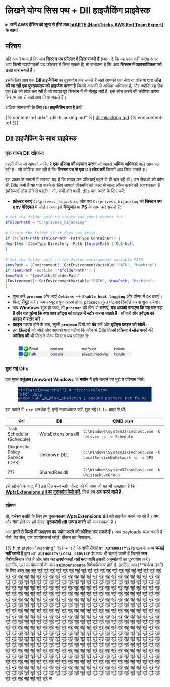 # लिखने योग्य सिस पथ + Dll हाइजैकिंग प्राइवेस्क

<details>

<summary><strong>जानें AWS हैकिंग को शून्य से हीरो तक</strong> <a href="https://training.hacktricks.xyz/courses/arte"><strong>htARTE (HackTricks AWS Red Team Expert)</strong></a><strong> के साथ!</strong></summary>

HackTricks का समर्थन करने के अन्य तरीके:

* यदि आप अपनी **कंपनी का विज्ञापन HackTricks में देखना चाहते हैं** या **HackTricks को PDF में डाउनलोड करना चाहते हैं** तो [**सब्सक्रिप्शन प्लान्स**](https://github.com/sponsors/carlospolop) देखें!
* [**आधिकारिक PEASS और HackTricks स्वैग**](https://peass.creator-spring.com) प्राप्त करें
* हमारे विशेष [**NFTs**](https://opensea.io/collection/the-peass-family) कलेक्शन, [**The PEASS Family**](https://opensea.io/collection/the-peass-family) खोजें
* **शामिल हों** 💬 [**डिस्कॉर्ड समूह**](https://discord.gg/hRep4RUj7f) या [**टेलीग्राम समूह**](https://t.me/peass) और हमें **ट्विटर** 🐦 [**@carlospolopm**](https://twitter.com/hacktricks_live)** पर फॉलो** करें।
* **अपने हैकिंग ट्रिक्स साझा करें** हैकट्रिक्स और हैकट्रिक्स क्लाउड गिटहब रेपो में पीआर जमा करके।

</details>

## परिचय

यदि आपने पाया है कि आप **सिस्टम पथ फ़ोल्डर में लिख सकते हैं** (ध्यान दें कि यह काम नहीं करेगा अगर आप किसी उपयोगकर्ता पथ फ़ोल्डर में लिख सकते हैं) तो संभावना है कि आप **सिस्टम में व्यावसायिकता को उन्नत कर सकते हैं**।

इसके लिए आप एक **Dll हाइजैकिंग** का दुरुपयोग कर सकते हैं जहां आपको एक सेवा या प्रक्रिया द्वारा **लोड की जा रही एक पुस्तकालय को हाइजैक करना है** जिसमें आपकी से अधिक अधिकार हैं, और क्योंकि वह सेवा एक Dll को लोड कर रही है जो शायद पूरे सिस्टम में भी मौजूद नहीं है, इसे लोड करने की कोशिश करेगा सिस्टम पथ से जहां आप लिख सकते हैं।

अधिक जानकारी के लिए **Dll हाइजैकिंग क्या है** देखें:

{% content-ref url="../dll-hijacking.md" %}
[dll-hijacking.md](../dll-hijacking.md)
{% endcontent-ref %}

## Dll हाइजैकिंग के साथ प्राइवेस्क

### एक गायब Dll खोजना

पहली चीज जो आपको चाहिए है **एक प्रक्रिया की पहचान करना** जो आपसे **अधिक अधिकार** वाले साथ चल रही ह। जो कोशिश कर रही है कि **सिस्टम पथ से एक Dll लोड करें** जिसमें आप लिख सकते ह।

इस प्रकार के मामलों में समस्या यह है कि शायद उन प्रक्रियाएँ पहले से ही चल रही हों। उन सेवाओं को कौन सी Dlls कमी है यह पता करने के लिए आपको प्रॉकमॉन को जल्द से जल्द लॉन्च करने की आवश्यकता है (प्रक्रियाएँ लोड होने से पहले)। तो, कमी होने वाली .dlls पता करने के लिए करें: 

* **फ़ोल्डर बनाएं** `C:\privesc_hijacking` और पथ `C:\privesc_hijacking` को **सिस्टम पथ env वेरिएबल** में जोड़ें। आप इसे **मैन्युअल** या **PS** के साथ कर सकते हैं:
```powershell
# Set the folder path to create and check events for
$folderPath = "C:\privesc_hijacking"

# Create the folder if it does not exist
if (!(Test-Path $folderPath -PathType Container)) {
New-Item -ItemType Directory -Path $folderPath | Out-Null
}

# Set the folder path in the System environment variable PATH
$envPath = [Environment]::GetEnvironmentVariable("PATH", "Machine")
if ($envPath -notlike "*$folderPath*") {
$newPath = "$envPath;$folderPath"
[Environment]::SetEnvironmentVariable("PATH", $newPath, "Machine")
}
```
* शुरू करें **`procmon`** और जाएं **`Options`** --> **`Enable boot logging`** और प्रॉम्प्ट में **`OK`** दबाएं।
* फिर, **रीबूट** करें। जब कंप्यूटर पुनः आरंभ होगा, **`procmon`** तुरंत घटनाएं रिकॉर्ड करना शुरू करेगा।
* जब **Windows** शुरू हो जाए, तो **`procmon`** को फिर से **चलाएं, यह आपको बताएगा कि यह चल रहा है और यह पूछेगा कि क्या आप इवेंट्स को फ़ाइल में स्टोर करना चाहते हैं**। हाँ कहें और **इवेंट्स को फ़ाइल में स्टोर करें**।
* **फ़ाइल** उत्पन्न होने के बाद, खुली **`procmon`** विंडो को **बंद** करें और **इवेंट्स फ़ाइल को खोलें**।
* इन **फ़िल्टर्स** को जोड़ें और आपको पता चलेगा कि कौन से Dlls किसी **प्रक्रिया ने लोड करने की कोशिश की** थी लिखने योग्य सिस्टम पथ फ़ोल्डर से:

<figure><img src="../../../.gitbook/assets/image (18).png" alt=""><figcaption></figcaption></figure>

### छूट गई Dlls

एक मुफ्त **वर्चुअल (vmware) Windows 11 मशीन** में इसे चलाने पर मुझे ये परिणाम मिले:

<figure><img src="../../../.gitbook/assets/image (253).png" alt=""><figcaption></figcaption></figure>

इस मामले में .exe अनर्थक हैं, इन्हें नजरअंदाज करें, छूट गई DLLs कहां से थीं:

| सेवा                         | Dll                | CMD लाइन                                                             |
| ------------------------------- | ------------------ | -------------------------------------------------------------------- |
| Task Scheduler (Schedule)       | WptsExtensions.dll | `C:\Windows\system32\svchost.exe -k netsvcs -p -s Schedule`          |
| Diagnostic Policy Service (DPS) | Unknown.DLL        | `C:\Windows\System32\svchost.exe -k LocalServiceNoNetwork -p -s DPS` |
| ???                             | SharedRes.dll      | `C:\Windows\system32\svchost.exe -k UnistackSvcGroup`                |

इसे खोजने के बाद, मैंने इस दिलचस्प ब्लॉग पोस्ट को भी पाया जो यह भी समझाता है कि [**WptsExtensions.dll का दुरुपयोग कैसे करें**](https://juggernaut-sec.com/dll-hijacking/#Windows\_10\_Phantom\_DLL\_Hijacking\_-\_WptsExtensionsdll). जिसे हम **अब करने वाले हैं**।

### शोषण

तो, **वर्चस्व उन्नति** के लिए हम **पुस्तकालय WptsExtensions.dll** को हाइजैक करने जा रहे हैं। **पथ** और **नाम** होने पर हमें केवल **दुरुपयोगी dll उत्पन्न करने** की आवश्यकता है।

आप [**इनमें से किसी भी उदाहरण का प्रयोग करने की कोशिश कर सकते हैं**](../dll-hijacking.md#creating-and-compiling-dlls)। आप payloads चला सकते हैं जैसे: रेव शैल, एक उपयोगकर्ता जोड़ें, बीकन का निष्पादन...

{% hint style="warning" %}
ध्यान दें कि **सभी सेवाएं** **`NT AUTHORITY\SYSTEM`** के साथ **चलाई नहीं जाती हैं** कुछ **`NT AUTHORITY\LOCAL SERVICE`** के साथ भी चलाई जाती हैं जिसमें **कम विशेषाधिकार** होते हैं और आप **नए उपयोगकर्ता नहीं बना पाएंगे** इसकी अनुमतियों का दुरुपयोग करें।\
हालांकि, उस उपयोगकर्ता के पास **`seImpersonate`** विशेषाधिकार होते हैं, इसलिए आप [**वर्चस्व उन्नति के लिए आलू सुइ सुइ सूई सूई सूई सूई सूई सूई सूई सूई सूई सूई सूई सूई सूई सूई सूई सूई सूई सूई सूई सूई सूई सूई सूई सूई सूई सूई सूई सूई सूई सूई सूई सूई सूई सूई सूई सूई सूई सूई सूई सूई सूई सूई सूई सूई सूई सूई सूई सूई सूई सूई सूई सूई सूई सूई सूई सूई सूई सूई सूई सूई सूई सूई सूई सूई सूई सूई सूई सूई सूई सूई सूई सूई सूई सूई सूई सूई सूई सूई सूई सूई सूई सूई सूई सूई सूई सूई सूई सूई सूई सूई सूई सूई सूई सूई सूई सूई सूई सूई सूई सूई सूई सूई सूई सूई सूई सूई सूई सूई सूई सूई सूई सूई सूई सूई सूई सूई सूई सूई सूई सूई सूई सूई सूई सूई सूई सूई सूई सूई सूई सूई सूई सूई सूई सूई सूई सूई सूई सूई सूई सूई सूई सूई सूई सूई सूई सूई सूई सूई सूई सूई सूई सूई सूई सूई सूई सूई सूई सूई सूई सूई सूई सूई सूई सूई सूई सूई सूई सूई सूई सूई सूई सूई सूई सूई सूई सूई सूई सूई सूई सूई सूई सूई सूई सूई सूई सूई सूई सूई सूई सूई सूई सूई सूई सूई सूई सूई सूई सूई सूई सूई सूई सूई सूई सूई सूई सूई सूई सूई सूई सूई सूई सूई सूई सूई सूई सूई सूई सूई सूई सूई सूई सूई सूई सूई सूई सूई सूई सूई सूई सूई सूई सूई सूई सूई सूई सूई सूई सूई सूई सूई सूई सूई सूई सूई सूई सूई सूई सूई सूई सूई सूई सूई सूई सूई सूई सूई सूई सूई सूई सूई सूई सूई सूई सूई सूई सूई सूई सूई सूई सूई सूई सूई सूई सूई सूई सूई सूई सूई सूई सूई सूई सूई सूई सूई सूई सूई सूई सूई सूई सूई सूई सूई सूई सूई सूई सूई सूई सूई सूई सूई सूई सूई सूई सूई सूई सूई सूई सूई सूई सूई सूई सूई सूई सूई सूई सूई सूई सूई सूई सूई सूई सूई सूई सूई सूई सूई सूई सूई सूई सूई सूई सूई सूई सूई सूई सूई सूई सूई सूई सूई सूई सूई सूई सूई सूई सूई सूई सूई सूई सूई सूई सूई सूई सूई सूई सूई सूई सूई सूई सूई सूई सूई सूई सूई सूई सूई सूई सूई सूई सूई सूई सूई सूई सूई सूई सूई सूई सूई सूई सूई सूई सूई सूई सूई सूई सूई सूई सूई सूई सूई सूई सूई सूई सूई सूई सूई सूई सूई सूई सूई सूई सूई सूई सूई सूई सूई सूई सूई सूई सूई सूई सूई सूई सूई सूई सूई सूई सूई सूई सूई सूई सूई सूई सूई सूई सूई सूई सूई सूई सूई सूई सूई सूई सूई सूई सूई सूई सूई सूई सूई सूई सूई सूई सूई सूई सूई सूई सूई सूई सूई सूई सूई सूई सूई सूई सूई सूई सूई सूई सूई सूई सूई सूई सूई सूई सूई सूई सूई सूई सूई सूई सूई सूई सूई सूई सूई सूई स
